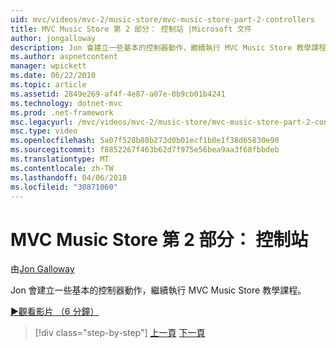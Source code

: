 ```yaml
---
uid: mvc/videos/mvc-2/music-store/mvc-music-store-part-2-controllers
title: MVC Music Store 第 2 部分： 控制站 |Microsoft 文件
author: jongalloway
description: Jon 會建立一些基本的控制器動作，繼續執行 MVC Music Store 教學課程。
ms.author: aspnetcontent
manager: wpickett
ms.date: 06/22/2010
ms.topic: article
ms.assetid: 2849e269-af4f-4e87-a07e-0b9cb01b4241
ms.technology: dotnet-mvc
ms.prod: .net-framework
msc.legacyurl: /mvc/videos/mvc-2/music-store/mvc-music-store-part-2-controllers
msc.type: video
ms.openlocfilehash: 5a07f528b80b273d0b01ecf1b0e1f38d65830e90
ms.sourcegitcommit: f8852267f463b62d7f975e56bea9aa3f68fbbdeb
ms.translationtype: MT
ms.contentlocale: zh-TW
ms.lasthandoff: 04/06/2018
ms.locfileid: "30871060"
---
```

<a name="mvc-music-store-part-2-controllers"></a>MVC Music Store 第 2 部分： 控制站
====================
由[Jon Galloway](https://github.com/jongalloway)

Jon 會建立一些基本的控制器動作，繼續執行 MVC Music Store 教學課程。

[&#9654;觀看影片 （6 分鐘）](https://channel9.msdn.com/Blogs/ASP-NET-Site-Videos/mvc-music-store-part-2-controllers)

> [!div class="step-by-step"]
> [上一頁](mvc-music-store-part-1-intro-tools-and-project-structure.md)
> [下一頁](mvc-music-store-part-3-views-and-viewmodels.md)
